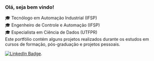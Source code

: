 <!--
## Hi there 👋
-->
<!--
**felipetnsantos/felipetnsantos** is a ✨ _special_ ✨ repository because its `README.md` (this file) appears on your GitHub profile.

Here are some ideas to get you started:

- 🔭 I’m currently working on ...
- 🌱 I’m currently learning ...
- 👯 I’m looking to collaborate on ...
- 🤔 I’m looking for help with ...
- 💬 Ask me about ...
- 📫 How to reach me: ...
- 😄 Pronouns: ...
- ⚡ Fun fact: ...
-->

### Olá, seja bem vindo!
:mortar_board: Tecnólogo em Automação Industrial (IFSP) <br/>
:mortar_board: Engenheiro de Controle e Automação (IFSP) <br/>
:mortar_board: Especialista em Ciência de Dados (UTFPR) <br/>
Este portfólio contém alguns projetos realizados durante os estudos em cursos de formação, pós-graduação e projetos pessoais.


  <div id="badges">
  <a href = "https://linkedin.com.br/in/felipetnsantos" target="_blank">
    <img src="https://img.shields.io/badge/LinkedIn-blue?style=for-the-badge&logo=linkedin&logoColor=white" alt="LinkedIn Badge"/></a>.</p>

<!-- 
  </a>
  <img src="https://img.shields.io/badge/YouTube-red?style=for-the-badge&logo=youtube&logoColor=white" alt="Youtube Badge"/>
  <img src="https://img.shields.io/badge/Twitter-blue?style=for-the-badge&logo=twitter&logoColor=white" alt="Twitter Badge"/>
</div>
-->
